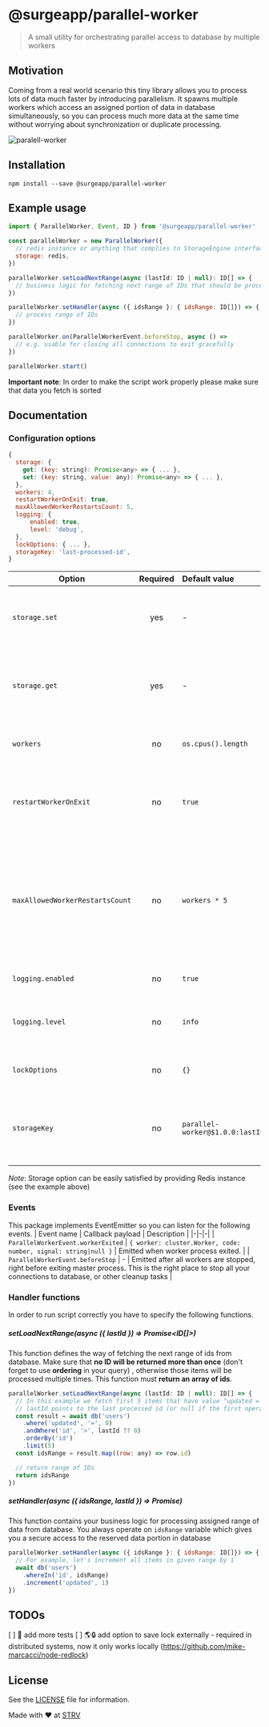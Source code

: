 # @surgeapp/parallel-worker
> A small utility for orchestrating  parallel access to database by multiple workers

## Motivation
Coming from a real world scenario this tiny library allows you to process lots of data much faster by introducing parallelism. It spawns multiple workers which access an assigned portion of data in database simultaneously, so you can process much more data at the same time without worrying about synchronization or duplicate processing.

![paralell-worker](https://user-images.githubusercontent.com/11503453/80365743-6171d000-8888-11ea-8761-310ba7ef0e7f.png)

## Installation
```console
npm install --save @surgeapp/parallel-worker
```

## Example usage
```js
import { ParallelWorker, Event, ID } from '@surgeapp/parallel-worker'

const parallelWorker = new ParallelWorker({
  // redis instance or anything that complies to StorageEngine interface (see docs)
  storage: redis,
})

parallelWorker.setLoadNextRange(async (lastId: ID | null): ID[] => {
  // business logic for fetching next range of IDs that should be processed
})

parallelWorker.setHandler(async ({ idsRange }: { idsRange: ID[]}) => {
  // process range of IDs
})

parallelWorker.on(ParallelWorkerEvent.beforeStop, async () =>
  // e.g. usable for closing all connections to exit gracefully
})

parallelWorker.start()
```

**Important note**: In order to make the script work properly please make sure that data you fetch is sorted

## Documentation
### Configuration options
```js
{
  storage: {
    get: (key: string): Promise<any> => { ... },
    set: (key: string, value: any): Promise<any> => { ... },
  },
  workers: 4,
  restartWorkerOnExit: true,
  maxAllowedWorkerRestartsCount: 5,
  logging: {
      enabled: true,
      level: 'debug',
  },
  lockOptions: { ... },
  storageKey: 'last-processed-id',
}
```
| Option | Required |  Default value | Description |
|-|:-:|:-|-|
| `storage.set` |  yes | - | Used for marking progress. Storing last processed id |
| `storage.get` |  yes | - | Used for marking progress. Retrieving last processed id |
| `workers` |  no | `os.cpus().length` | Number of workers to run in parallel |
| `restartWorkerOnExit` |  no | `true` | Specify if it should start a new worker when the old one exits |
| `maxAllowedWorkerRestartsCount` |  no | `workers * 5` | Specify max allowed count of worker restarts to prevent infinite restarting when some error occurrs  |
| `logging.enabled` |  no | `true` | Specify if logs should be enabled |
| `logging.level` |  no | `info` | Specify minimal log level to show (See [all levels](https://github.com/pinojs/pino/blob/master/docs/api.md#level-string))|
| `lockOptions` |  no | `{}` | Please refer to *async-lock* [docs](https://github.com/rogierschouten/async-lock#options) |
| `storageKey` |  no | `parallel-worker@$1.0.0:lastId` | Specify custom key for storing last processed ID in storage |

*Note*: Storage option can be easily satisfied by providing Redis instance (see the example above)

### Events
This package implements EventEmitter so you can listen for the following events.
| Event name | Callback payload | Description |
|-|-|-|
| `ParallelWorkerEvent.workerExited` | `{ worker: cluster.Worker, code: number, signal: string|null }` | Emitted when worker process exited. |
| `ParallelWorkerEvent.beforeStop` | - | Emitted after all workers are stopped, right before exiting master process. This is the right place to stop all your connections to database, or other cleanup tasks |

### Handler functions
In order to run script correctly you have to specify the following functions.
##### setLoadNextRange(async ({ lastId }) => Promise<ID[]>)
This function defines the way of fetching the next range of ids from database. Make sure that **no ID will be returned more than once** (don't forget to use **ordering** in your query) , otherwise those items will be processed multiple times. This function must **return an array of ids**.
```js
parallelWorker.setLoadNextRange(async (lastId: ID | null): ID[] => {
  // In this example we fetch first 5 items that have value "updated = 0"
  // lastId points to the last processed id (or null if the first operation) in the previous operation so we can continue from this value onwards
  const result = await db('users')
    .where('updated', '=', 0)
    .andWhere('id', '>', lastId ?? 0)
    .orderBy('id')
    .limit(5)
  const idsRange = result.map((row: any) => row.id)

  // return range of IDs
  return idsRange
})
```

##### setHandler(async ({ idsRange, lastId }) => Promise<void>)
This function contains your business logic for processing assigned range of data from database. You always operate on `idsRange` variable which gives you a secure access to the reserved data portion in database
```js
parallelWorker.setHandler(async ({ idsRange }: { idsRange: ID[]}) => {
  // For example, let's increment all items in given range by 1
  await db('users')
    .whereIn('id', idsRange)
    .increment('updated', 1)
})
```

## TODOs
[ ] 🧪 add more tests
[ ] 🌎🔒 add option to save lock externally - required in distributed systems, now it only works locally (https://github.com/mike-marcacci/node-redlock)

## License
See the [LICENSE](LICENSE) file for information.

Made with ❤️ at [STRV](https://strv.com)
